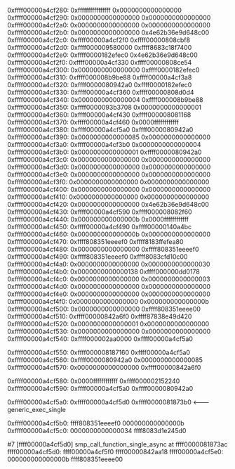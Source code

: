 0xffff00000a4cf280:     0xffffffffffffffff      0x0000000000000000
0xffff00000a4cf290:     0x0000000000000000      0x0000000000000000
0xffff00000a4cf2a0:     0x0000000000000000      0x0000000000000000
0xffff00000a4cf2b0:     0x0000000000000000      0x4e62b36e9d648c00
0xffff00000a4cf2c0:     0xffff00000a4cf2f0      0xffff00000808cbf8
0xffff00000a4cf2d0:     0xffff000009580000      0xffff8683c18f7400
0xffff00000a4cf2e0:     0xffff0000182efec0      0x4e62b36e9d648c00
0xffff00000a4cf2f0:     0xffff00000a4cf330      0xffff00000808ce54
0xffff00000a4cf300:     0x0000000000000000      0xffff0000182efec0
0xffff00000a4cf310:     0xffff000008b9be88      0xffff00000a4cf3a8
0xffff00000a4cf320:     0xffff0000080942a0      0xffff0000182efec0
0xffff00000a4cf330:     0xffff00000a4cf360      0xffff00000808d0d4
0xffff00000a4cf340:     0x0000000000000004      0xffff000008b9be88
0xffff00000a4cf350:     0xffff0000093b3708      0x0000000000000001
0xffff00000a4cf360:     0xffff00000a4cf430      0xffff000008081168
0xffff00000a4cf370:     0xffff00000a4cf460      0x0000ffffffffffff
0xffff00000a4cf380:     0xffff00000a4cf5a0      0xffff0000080942a0
0xffff00000a4cf390:     0x0000000000000085      0x0000000000000000
0xffff00000a4cf3a0:     0xffff00000a4cf3b0      0x0000000000000004
0xffff00000a4cf3b0:     0x0000000000000001      0xffff0000080942a0
0xffff00000a4cf3c0:     0x0000000000000000      0x0000000000000000
0xffff00000a4cf3d0:     0x0000000000000000      0x0000000000000000
0xffff00000a4cf3e0:     0x0000000000000000      0x0000000000000000
0xffff00000a4cf3f0:     0x0000000000000000      0x0000000000000000
0xffff00000a4cf400:     0x0000000000000000      0x0000000000000000
0xffff00000a4cf410:     0x0000000000000000      0x0000000000000000
0xffff00000a4cf420:     0x0000000000000000      0x4e62b36e9d648c00
0xffff00000a4cf430:     0xffff00000a4cf590      0xffff000008082f60
0xffff00000a4cf440:     0x000000000000000b      0x0000ffffffffffff
0xffff00000a4cf450:     0xffff00000a4cf490      0xffff00000140a4bc
0xffff00000a4cf460:     0x000000000000000b      0x0000000000000000
0xffff00000a4cf470:     0xffff808351eeeef0      0xffff8183ffefea80
0xffff00000a4cf480:     0x0000000000000000      0xffff808351eeeef0
0xffff00000a4cf490:     0xffff808351eeeef0      0xffff8083cfd10c00
0xffff00000a4cf4a0:     0x0000000000000000      0x0000000000000030
0xffff00000a4cf4b0:     0x0000000000000138      0xffff000000dd0178
0xffff00000a4cf4c0:     0x0000000000000000      0x0000000000000003
0xffff00000a4cf4d0:     0x0000000000000000      0x0000000000000000
0xffff00000a4cf4e0:     0x0000000000000000      0x0000000000000000
0xffff00000a4cf4f0:     0x0000000000000000      0x000000000000000b
0xffff00000a4cf500:     0x0000000000000000      0xffff808351eeee00
0xffff00000a4cf510:     0xffff00000842a6f0      0xffff87838e49d420
0xffff00000a4cf520:     0x0000000000000001      0x0000000000000000
0xffff00000a4cf530:     0x0000000000000000      0x0000000000000000
0xffff00000a4cf540:     0xffff000002aa0000      0xffff00000a4cf5a0

0xffff00000a4cf550:     0xffff000008187160      0xffff00000a4cf5a0
0xffff00000a4cf560:     0xffff0000080942a0      0x0000000000000085
0xffff00000a4cf570:     0x0000000000000000      0xffff00000842a6f0

0xffff00000a4cf580:     0x0000ffffffffffff      0xffff000002152240
0xffff00000a4cf590:     0xffff00000a4cf5a0      0xffff0000080942a0

0xffff00000a4cf5a0:     0xffff00000a4cf5d0      0xffff0000081873b0      <---generic_exec_single

0xffff00000a4cf5b0: 	ffff808351eeeef0 	000000000000000b
0xffff00000a4cf5c0: 	0000000000000034 	ffff8083d1e245d0

#7 [ffff00000a4cf5d0] smp_call_function_single_async at ffff0000081873ac
    ffff00000a4cf5d0: ffff00000a4cf5f0 ffff00000842aa18
    ffff00000a4cf5e0: 000000000000000b ffff808351eeee00

